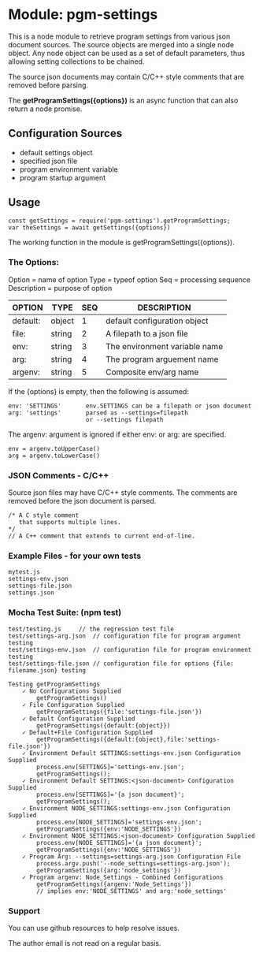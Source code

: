 ﻿
# Module: pgm-settings

This is a node module to retrieve program settings from various json document sources. The source objects are merged into a single node object. Any node object can be used as a set of default parameters, thus allowing setting collections to be chained.

The source json documents may contain C/C++ style comments that are removed before parsing.

The **getProgramSettings({options})** is an async function that can also return a node promise.

## Configuration Sources

* default settings object
* specified json file
* program environment variable
* program startup argument

## Usage

    const getSettings = require('pgm-settings').getProgramSettings;
    var theSettings = await getSettings({options})

The working function in the module is getProgramSettings({options}).

### The Options:

Option = name of option
Type = typeof option
Seq = processing sequence
Description = purpose of option

| OPTION   | TYPE  | SEQ | DESCRIPTION  |
|--|--|--|--|
| default: | object | 1 | default configuration object |
| file:    | string | 2 | A filepath to a json file |
| env:     | string | 3 | The environment variable name |
| arg:     | string | 4 | The program arguement name |
| argenv:  | string | 5 | Composite env/arg name |

If the {options} is empty, then the following is assumed:

    env: 'SETTINGS'       env.SETTINGS can be a filepath or json document
    arg: 'settings'       parsed as --settings=filepath
                          or --settings filepath

The argenv: argument is ignored if either env: or arg: are specified.

    env = argenv.toUpperCase()
    arg = argenv.toLowerCase()

### JSON Comments - C/C++

Source json files may have C/C++ style comments. The comments are removed before the json document is parsed.

    /* A C style comment
       that supports multiple lines.
    */
    // A C++ comment that extends to current end-of-line.

### Example Files - for your own tests
    mytest.js
    settings-env.json
    settings-file.json
    settings.json

### Mocha Test Suite: (npm test)

    test/testing.js		// the regression test file
    test/settings-arg.json	// configuration file for program argument testing
    test/settings-env.json	// configuration file for program environment testing
    test/settings-file.json	// configuration file for options {file: filename.json} testing

    Testing getProgramSettings
        ✓ No Configurations Supplied
            getProgramSettings()
        ✓ File Configuration Supplied
            getProgramSettings({file:'settings-file.json'})
        ✓ Default Configuration Supplied
            getProgramSettings({default:{object}})
        ✓ Default+File Configuration Supplied
            getProgramSettings({default:{object},file:'settings-file.json'})
        ✓ Environment Default SETTINGS:settings-env.json Configuration Supplied
            process.env[SETTINGS]='settings-env.json';
            getProgramSettings();
        ✓ Environment Default SETTINGS:<json-document> Configuration Supplied
            process.env[SETTINGS]='{a json document}';
            getProgramSettings();
        ✓ Environment NODE_SETTINGS:settings-env.json Configuration Supplied
            process.env[NODE_SETTINGS]='settings-env.json';
            getProgramSettings({env:'NODE_SETTINGS'})
        ✓ Environment NODE_SETTINGS:<json-document> Configuration Supplied
            process.env[NODE_SETTINGS]='{a json document}';
            getProgramSettings({env:'NODE_SETTINGS'})
        ✓ Program Arg: --settings=settings-arg.json Configuration File
            process.argv.push('--node_settings=settings-arg.json');
            getProgramSettings({arg:'node_settings'})
        ✓ Program argenv: Node_Settings - Combined Configurations
            getProgramSettings({argenv:'Node_Settings'})
            // implies env:'NODE_SETTINGS' and arg:'node_settings'

### Support

You can use github resources to help resolve issues.

The author email is not read on a regular basis.



